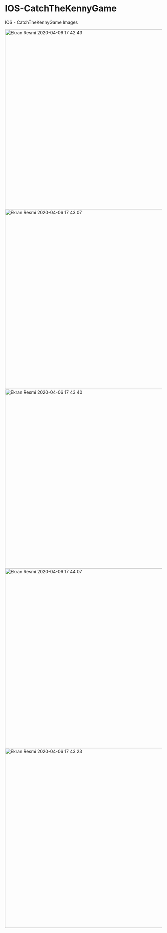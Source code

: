 # IOS-CatchTheKennyGame
IOS - CatchTheKennyGame Images

<img width="577" alt="Ekran Resmi 2020-04-06 17 42 43" src="https://user-images.githubusercontent.com/58694754/78573879-e8a3c900-7831-11ea-8ebc-89393bb0e01d.png">
<img width="577" alt="Ekran Resmi 2020-04-06 17 43 07" src="https://user-images.githubusercontent.com/58694754/78573904-f0636d80-7831-11ea-8b12-3b2604c66fab.png">
<img width="577" alt="Ekran Resmi 2020-04-06 17 43 40" src="https://user-images.githubusercontent.com/58694754/78573909-f1949a80-7831-11ea-9095-c3ab9d2d5238.png">
<img width="577" alt="Ekran Resmi 2020-04-06 17 44 07" src="https://user-images.githubusercontent.com/58694754/78573936-fbb69900-7831-11ea-8a96-dde07256d7ac.png">
<img width="577" alt="Ekran Resmi 2020-04-06 17 43 23" src="https://user-images.githubusercontent.com/58694754/78573959-0113e380-7832-11ea-8c0a-2317b0505276.png">

